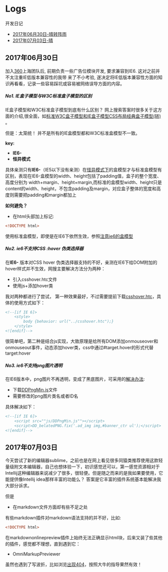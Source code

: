 # Logs
开发日记


* [2017年06月30日-晴转阵雨](https://github.com/binbinguo/Logs/blob/master/README.md#2017年06月30日)
* [2017年07月03日-晴](https://github.com/binbinguo/Logs/blob/master/README.md#2017年07月03日)


## 2017年06月30日

<span id="#log_20170630"></span>

加入[360]()上海团队后, 前期负责一些广告位模块开发, 要求兼容到IE6. 这对之前并不太注重IE低版本兼容性的我带
来了不小考验, 遂决定将IE低版本兼容性方面的知识再看看，记录一些容易踩坑或容易被网络误导方面的内容。
##### No1. IE盒子模型与W3C标准盒子模型的区别

IE盒子模型和W3C标准盒子模型到底有什么区别？ 网上搜索答案时很多关于这方面的介绍,很全面，如[标准W3C盒子模型和IE盒子模型CSS布局经典盒子模型(转)
](http://www.cnblogs.com/cchyao/archive/2010/07/12/1775846.html)。

但是：太笼统！ 并不是所有的IE盒模型都和W3C标准盒模型不一致。

**key:**
* **IE6-**
* **怪异模式**

具体亲测只有**IE6-**（IE5以下没有亲测）在[怪异模式下](https://www.ibm.com/developerworks/cn/web/1310_shatao_quirks/)的盒模型才与标准盒模型有区别，表现在IE6-盒模型的width、height包括了padding值，盒子的整个宽度、高度分别为
width+margin、height+margin,而标准的盒模型width、height只是content的width、height，不包含padding及margin，对应盒子整体的宽度和高度则需要把padding和margin都加上

**如何避免？**

* 在html头部加上标记:
````html
<!DOCTYPE html>

````
使用标准盒模型，即使是在IE6下依然生效，参照[注意ie6的盒模型](http://www.cnblogs.com/myit/p/4121302.html)

##### No2. ie6不支持CSS :hover 伪类选择器

在**IE6-** 版本对CSS hover 伪类选择器支持的不好，亲测在IE6下给DOM附加的hover样式并不生效，网搜主要解决方法分为两种：

- 引入csshover.htc文件
- 使用js+添加hover类

我对两种都进行了尝试， 第一种效果最好，不过需要提前下载[csshover.htc](http://download.csdn.net/download/crazy_aka/4184929)，具体的使用方式如下：
```html
<!--[if IE 6]>
    <style>
        body {behavior: url("../csshover.htc");}
    </style>
<![endif]-->
```
很简单吧，第二种是结合js实现，大致原理是给所有DOM添加onmouseover和onmouseout事件，动态添加hover类，css中通过#target.hover的形式代替
target:hover

##### No3. ie6不支持png图片透明

在IE6版本中，png图片不再透明，变成了黑底图片，可采用的[解决办法]():

- 下载[DDPngMin.js](http://www.bvbcode.com/cn/e37g9oak-975765)文件
- 需要修改的png图片类名或者ID名

具体解决如下：

````html
<!--[if IE 6]>
    <script src=""js/DDPngMin.js""></script>
    <script>DD_belatedPNG.fix('.ad_img img,#banner_ctr ul');</script>
<![endif]--> 
````

## 2017年07月03日
今天尝试了新的编辑器sublime，之前也是在网上看见很多同猿类推荐使用这款轻量级附文本编辑器，自己也想体验一下，初识感觉还可以，第一感觉资源相对于Intellij这种编辑器来说减少了很多，很轻便。但是随之而来的是我如果要使用，它能提供像Intellij idea那样丰富的功能么？ 答案是它丰富的插件系统基本能解决我大部分诉求。

但是

- 在markdown文件方面却有些不足之处

 有些markdown插件对markdown语法支持的并不好，比如:

````html
<!DOCTYPE html>

````
在markdownonlinepreview插件上始终无法正确显示html块，后来又装了些其他的插件，感觉都不理想，直到遇到它：

- OmniMarkupPreviewer

虽然也遇到了写波折，比如浏览[出现404](http://blog.csdn.net/dream_allday/article/details/52951976)，按照大牛的指导果然有效！